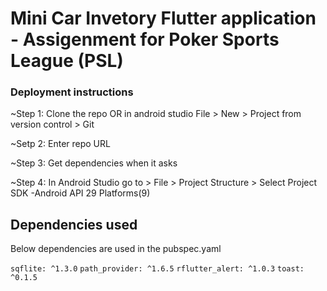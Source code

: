 # Mini Car Invetory Flutter application - Assigenment for Poker Sports League (PSL) 

### Deployment instructions

~Step 1: Clone the repo OR in android studio File > New > Project from version control > Git

~Setp 2: Enter repo URL

~Step 3: Get dependencies when it asks

~Step 4: In Android Studio go to > File > Project Structure > Select Project SDK -Android API 29 Platforms(9)

## Dependencies used

Below dependencies are used in the pubspec.yaml

`sqflite: ^1.3.0`
`path_provider: ^1.6.5`
`rflutter_alert: ^1.0.3`
`toast: ^0.1.5`

